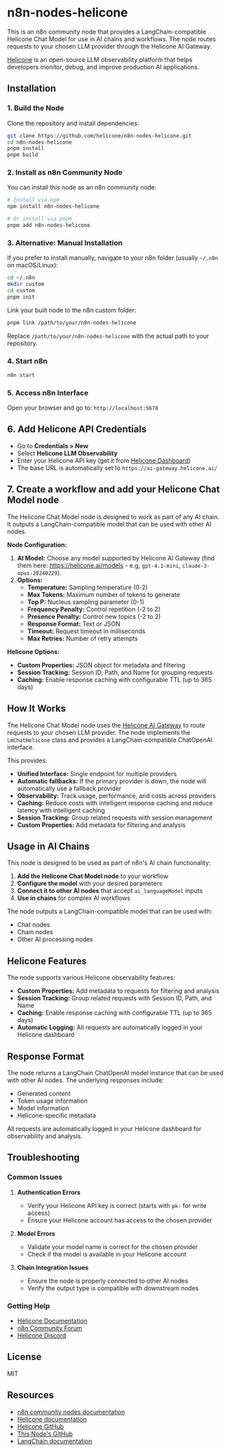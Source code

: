 # n8n-nodes-helicone

This is an n8n community node that provides a LangChain-compatible Helicone Chat Model for use in AI chains and workflows. The node routes requests to your chosen LLM provider through the Helicone AI Gateway.

[Helicone](https://helicone.ai) is an open-source LLM observability platform that helps developers monitor, debug, and improve production AI applications.

## Installation

### 1. Build the Node
Clone the repository and install dependencies:
```bash
git clone https://github.com/helicone/n8n-nodes-helicone.git
cd n8n-nodes-helicone
pnpm install
pnpm build
```

### 2. Install as n8n Community Node
You can install this node as an n8n community node:

```bash
# Install via npm
npm install n8n-nodes-helicone

# Or install via pnpm
pnpm add n8n-nodes-helicone
```

### 3. Alternative: Manual Installation
If you prefer to install manually, navigate to your n8n folder (usually `~/.n8n` on macOS/Linux):
```bash
cd ~/.n8n
mkdir custom
cd custom
pnpm init
```

Link your built node to the n8n custom folder:
```bash
pnpm link /path/to/your/n8n-nodes-helicone
```
Replace `/path/to/your/n8n-nodes-helicone` with the actual path to your repository.

### 4. Start n8n
```bash
n8n start
```

### 5. Access n8n Interface
Open your browser and go to: `http://localhost:5678`

## 6. Add Helicone API Credentials

  - Go to **Credentials > New**
  - Select **Helicone LLM Observability**
  - Enter your Helicone API key (get it from [Helicone Dashboard](https://helicone.ai/dashboard))
  - The base URL is automatically set to `https://ai-gateway.helicone.ai/`

## 7. Create a workflow and add your Helicone Chat Model node

The Helicone Chat Model node is designed to work as part of any AI chain. It outputs a LangChain-compatible model that can be used with other AI nodes.

**Node Configuration:**
1. **AI Model:** Choose any model supported by Helicone AI Gateway (find them here: https://helicone.ai/models - e.g, `gpt-4.1-mini`, `claude-3-opus-20240229`).
2. **Options:**
   - **Temperature:** Sampling temperature (0-2)
   - **Max Tokens:** Maximum number of tokens to generate
   - **Top P:** Nucleus sampling parameter (0-1)
   - **Frequency Penalty:** Control repetition (-2 to 2)
   - **Presence Penalty:** Control new topics (-2 to 2)
   - **Response Format:** Text or JSON
   - **Timeout:** Request timeout in milliseconds
   - **Max Retries:** Number of retry attempts

**Helicone Options:**
- **Custom Properties:** JSON object for metadata and filtering
- **Session Tracking:** Session ID, Path, and Name for grouping requests
- **Caching:** Enable response caching with configurable TTL (up to 365 days)

## How It Works

The Helicone Chat Model node uses the [Helicone AI Gateway](https://ai-gateway.helicone.ai) to route requests to your chosen LLM provider. The node implements the `LmChatHelicone` class and provides a LangChain-compatible ChatOpenAI interface.

This provides:
- **Unified Interface:** Single endpoint for multiple providers
- **Automatic fallbacks:** If the primary provider is down, the node will automatically use a fallback provider
- **Observability:** Track usage, performance, and costs across providers
- **Caching:** Reduce costs with intelligent response caching and reduce latency with intelligent caching
- **Session Tracking:** Group related requests with session management
- **Custom Properties:** Add metadata for filtering and analysis

## Usage in AI Chains

This node is designed to be used as part of n8n's AI chain functionality:

1. **Add the Helicone Chat Model node** to your workflow
2. **Configure the model** with your desired parameters
3. **Connect it to other AI nodes** that accept `ai_languageModel` inputs
4. **Use in chains** for complex AI workflows

The node outputs a LangChain-compatible model that can be used with:
- Chat nodes
- Chain nodes
- Other AI processing nodes

## Helicone Features

The node supports various Helicone observability features:

- **Custom Properties:** Add metadata to requests for filtering and analysis
- **Session Tracking:** Group related requests with Session ID, Path, and Name
- **Caching:** Enable response caching with configurable TTL (up to 365 days)
- **Automatic Logging:** All requests are automatically logged in your Helicone dashboard

## Response Format

The node returns a LangChain ChatOpenAI model instance that can be used with other AI nodes. The underlying responses include:

- Generated content
- Token usage information
- Model information
- Helicone-specific metadata

All requests are automatically logged in your Helicone dashboard for observability and analysis.

## Troubleshooting

### Common Issues

1. **Authentication Errors**
   - Verify your Helicone API key is correct (starts with `pk-` for write access)
   - Ensure your Helicone account has access to the chosen provider

2. **Model Errors**
   - Validate your model name is correct for the chosen provider
   - Check if the model is available in your Helicone account

3. **Chain Integration Issues**
   - Ensure the node is properly connected to other AI nodes
   - Verify the output type is compatible with downstream nodes

### Getting Help

- [Helicone Documentation](https://docs.helicone.ai)
- [n8n Community Forum](https://community.n8n.io)
- [Helicone Discord](https://discord.gg/helicone)

## License

MIT

## Resources

- [n8n community nodes documentation](https://docs.n8n.io/integrations/community-nodes/)
- [Helicone documentation](https://docs.helicone.ai)
- [Helicone GitHub](https://github.com/Helicone/helicone)
- [This Node's GitHub](https://github.com/juliettech13/n8n-nodes-helicone)
- [LangChain documentation](https://js.langchain.com/)
